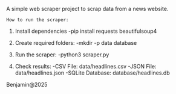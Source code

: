 A simple web scraper project to scrap data from a news website.

    How to run the scraper: 
1. Install dependencies
   -pip install requests beautifulsoup4

2. Create required folders:
   -mkdir -p data database

3. Run the scraper:
   -python3 scraper.py

4. Check results:
   -CSV File: data/headlines.csv
   -JSON File: data/headlines.json
   -SQLite Database: database/headlines.db


Benjamin@2025
